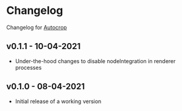 # Changelog
Changelog for [Autocrop](https://github.com/jaakkohurtta/Autocrop)

## v0.1.1 - 10-04-2021
- Under-the-hood changes to disable nodeIntegration in renderer processes

## v0.1.0 - 08-04-2021
- Initial release of a working version
